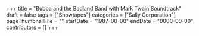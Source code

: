 +++
title = "Bubba and the Badland Band with Mark Twain Soundtrack"
draft = false
tags = ["Showtapes"]
categories = ["Sally Corporation"]
pageThumbnailFile = ""
startDate = "1987-00-00"
endDate = "0000-00-00"
contributors = []
+++
